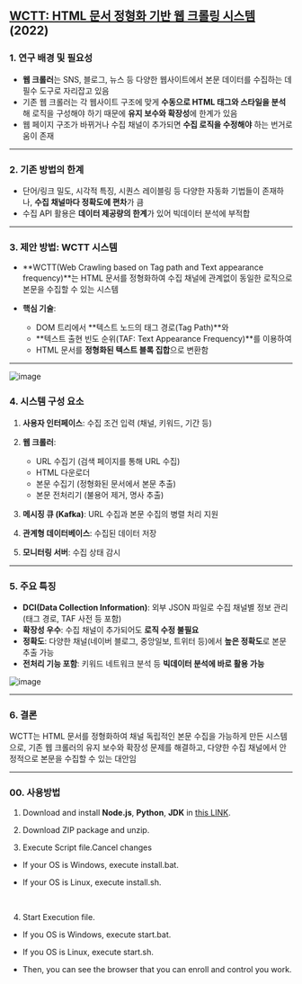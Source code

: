 
## [**WCTT: HTML 문서 정형화 기반 웹 크롤링 시스템**](https://kut.dcollection.net/public_resource/pdf/200000607787_20240305214629.pdf) (2022)


### 1. 연구 배경 및 필요성

* **웹 크롤러**는 SNS, 블로그, 뉴스 등 다양한 웹사이트에서 본문 데이터를 수집하는 데 필수 도구로 자리잡고 있음
* 기존 웹 크롤러는 각 웹사이트 구조에 맞게 **수동으로 HTML 태그와 스타일을 분석**해 로직을 구성해야 하기 때문에 **유지 보수와 확장성**에 한계가 있음
* 웹 페이지 구조가 바뀌거나 수집 채널이 추가되면 **수집 로직을 수정해야** 하는 번거로움이 존재

---

### 2. 기존 방법의 한계

* 단어/링크 밀도, 시각적 특징, 시퀀스 레이블링 등 다양한 자동화 기법들이 존재하나, **수집 채널마다 정확도에 편차**가 큼
* 수집 API 활용은 **데이터 제공량의 한계**가 있어 빅데이터 분석에 부적합

---

### 3. 제안 방법: WCTT 시스템

* \*\*WCTT(Web Crawling based on Tag path and Text appearance frequency)\*\*는 HTML 문서를 정형화하여 수집 채널에 관계없이 동일한 로직으로 본문을 수집할 수 있는 시스템
* **핵심 기술**:

  * DOM 트리에서 \*\*텍스트 노드의 태그 경로(Tag Path)\*\*와
  * \*\*텍스트 출현 빈도 순위(TAF: Text Appearance Frequency)\*\*를 이용하여
  * HTML 문서를 **정형화된 텍스트 블록 집합**으로 변환함

---

![image](https://github.com/user-attachments/assets/daced762-a083-46e0-ab70-cd2867991073)


### 4. 시스템 구성 요소

1. **사용자 인터페이스**: 수집 조건 입력 (채널, 키워드, 기간 등)
2. **웹 크롤러**:

   * URL 수집기 (검색 페이지를 통해 URL 수집)
   * HTML 다운로더
   * 본문 수집기 (정형화된 문서에서 본문 추출)
   * 본문 전처리기 (불용어 제거, 명사 추출)
3. **메시징 큐 (Kafka)**: URL 수집과 본문 수집의 병렬 처리 지원
4. **관계형 데이터베이스**: 수집된 데이터 저장
5. **모니터링 서버**: 수집 상태 감시

---

### 5. 주요 특징

* **DCI(Data Collection Information)**: 외부 JSON 파일로 수집 채널별 정보 관리 (태그 경로, TAF 사전 등 포함)
* **확장성 우수**: 수집 채널이 추가되어도 **로직 수정 불필요**
* **정확도**: 다양한 채널(네이버 블로그, 중앙일보, 트위터 등)에서 **높은 정확도**로 본문 추출 가능
* **전처리 기능 포함**: 키워드 네트워크 분석 등 **빅데이터 분석에 바로 활용 가능**

![image](https://github.com/user-attachments/assets/e1e22d27-450c-4703-a5e2-e676ba3e3f04)



---

### 6. 결론

WCTT는 HTML 문서를 정형화하여 채널 독립적인 본문 수집을 가능하게 만든 시스템으로, 기존 웹 크롤러의 유지 보수와 확장성 문제를 해결하고, 다양한 수집 채널에서 안정적으로 본문을 수집할 수 있는 대안임

---

### 00. 사용방법

1) Download and install **Node.js**, **Python**, **JDK** in [this LINK](https://drive.google.com/drive/folders/1JCV8mvFtIXyZU1_v2MubHQOKHQ_IluQK?usp=sharing "Google Driver").

2) Download ZIP package and unzip.

3) Execute Script file.Cancel changes

- If your OS is Windows, execute install.bat.

- If your OS is Linux, execute install.sh.

<br>

4) Start Execution file.

- If you OS is Windows, execute start.bat.

- If you OS is Linux, execute start.sh.

- Then, you can see the browser that you can enroll and control you work.


